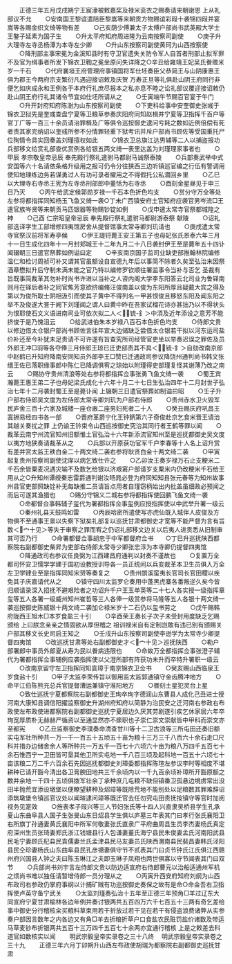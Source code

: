 <!-- { "loadSidebar": true } -->
　　正德三年五月戊戌朔宁王宸濠被敕嘉奖及禄米衮衣之赐奏请来朝谢恩  上从礼部议不允
　　○安南国王黎谊遣陪臣黎嵩等来朝贡方物赐谊彩叚十袭锦四叚并宴嵩等各赐金织文绮等物有差
　　○己亥荫少傅兼太子太傅户部尚书武英殿大学士王鏊子延素为国子生
　　○升太平府知府周进隆为云南按察司副使
　　○庚子升大理寺左寺丞杨潭为本寺左少卿
　　○升山东按察司副使黄珂为山西按察使
　　○降刑部主事宋冕为金溪知县时有守卫官遗失关防令军人自首者刑部止拟军罪不及官为缉事者所发下锦衣卫鞫之冕坐原问失详降之○辛丑给雍靖王妃吴氏餋赡米岁一千石
　　○代府襄垣王府管理府事镇国将军仕坯奏臣父恭简王与山阴康惠王俱为郡王今两府宗支繁衍凡遇迎接诏敕及庆贺  万寿正旦等礼俱赴山阴王府同行非便乞如庆成永和王例各于本府行礼庶尽报本之私亦息不睦之讼礼部议覆迎接诏敕仍赴山阴王府行礼其诸令节宜如仕坯所请从之
　　○壬寅端午节赐百官宴于午门
　　○升开封府知府陈澍为山东按察司副使
　　○下吏科给事中安奎御史张彧于锦衣卫狱先是奎彧查盘宁夏等卫粮草参奏庆阳府同知赵楫并宁夏等卫指挥千百户等官丁广等一百三十余员请治罪楫及广等俱令巡按御史逮问亏耗之数如近例倍偿有死者责其家完纳诏以奎彧所参不分情罪轻重下狱考讯并斥户部尚书顾佐等受国重托尸位狥情令具实回奏盖刘瑾擅权如此
　　○锦衣卫总旗江达男辅等二人以捕盗报功兵部移文给赏礼部查优赏例各给银五两文绮一表里达盖为刘瑾理家事者也
　　○甲辰  孝宗敬皇帝忌辰  奉先殿行祭礼遣驸马都尉马诚祭泰陵
　　○兵部奏武举中式安国等六十名请依条格升级用之报可仍令分往狭西三边听镇巡官编之行伍有警调用使知地理练边务若谋勇过人有功可录者擢用之不得假托公私潜回乡里
　　○乙巳以大理寺右寺丞王宪为左寺丞刑部郎中董恬为右寺丞
　　○酉刻金星昼见于申三日乃灭
　　○丙午给武定候郭勋岁禄一千石本色折色均支
　　○赏分守万全等处左参将都指挥同知杨玉飞鱼又绮一袭○丁未广西镇安府土官知府应袭官男岑流□王遣官族岑贤等来朝贡马匹银器等物赐钞锭如例
　　○戊申遣太常寺官祭都城隍之神
　　○己酉  仁宗昭皇帝忌辰  奉先殿行祭礼遣驸马都尉游泰祭  献陵
　　○诏礼部选译字生工部增修四夷馆房舍从提督馆事太常寺卿刘玑请也
　　○庚戌遣太常寺官祭汉前将军寿亭候
　　○伊王諟锊薨王安王第五子也母妃张氏景泰六年三月十一日生成化四年十一月封郏城王十二年九月二十八日袭封伊王至是薨年五十四讣闻辍朝三日遣官祭葬如例谥曰定
　　○辛亥南京国子监司业缺吏部推翰林院编修温仁和检讨周祯可补又谓其官虽额设自宣德九年后以事简不除者久矣至弘治末因祭酒章懋拟升后守制未满未能之官乃特以编修罗钦顺往署监事令当补与否乞  圣裁有旨既事简裁革其勿补时尚书许进以当补之人咨内阁大学李东阳答云北司业为鲁铎南则月在铎后者补之同官焦芳意欲挤编脩汪俊南盖以俊为东阳所厚且疑戴大宾之得及第以为俊所取士阴相汲引而使其子黄中不得列名一甲甚恨俊且移怒东阳及闻东阳之举不及俊遂大詈于阙下刘瑾闻之谓人曰黄中昨在吾家试榴花诗亦甚拙乃以不得状头为恨耶使石文义语进南司业可依次拟二人＜锍-釒＞中湏及近年添设之意芳不能挤俊于是乃愧沮云
　　○给武进伯朱本岁禄八百石本色折色均支
　　○侍郎文贵以修边借太仓银户部尚书顾佐言往年宣大边储缺乏尝借太仓银若干拟以河东运司盐价补还至今补犹未足贵请不可许遂有旨查究所司经管官吏坐以举奏迟误之罪佐及员外郎王冲□羽等各夺俸三月侍郎王琼已迁吏部责其不具＜锍-釒＞自劾改南京郎中赵鹤已升知府降南安同知员外郎李王□赞已迁通政司参议降饶州通判尚书韩文张缙王佐已落职缘事郎中陈仁已降调俱宥之琼始以附瑾得吏部瑾复怪其谢薄乃改之南云
　　○赐协守贵州清浪等处右参将都指挥佥事张勇飞鱼文绮一袭
　　○蜀王宾瀚薨王惠王弟二子也母妃梁氏成化十六年十月二十七日生弘治四年十二月封世子弘治七年十二月袭封蜀王至是薨讣闻  上辍朝三日遣官祭葬如制谥曰昭
　　○壬子升户部右侍郎吴文度为左侍郎太常寺卿刘玑为户部右侍郎
　　○贵州赤水卫火毁军民庐舍三百十六家及城楼一座仓廒二座男妇死者二十人
　　○癸丑赐庆府巩昌王寘銂易经四书各一部
　　○晋府革爵宁化王钟鈵第六子奇俊赴京乞食米晋王请治其越关奏扰之罪  上仍谕王钤束令山西巡按御史究治其同行者王鹤等罪以闻
　　○裁革云南宁州流官知州旧额惟土官弘治十六年新添流官知州至是巡抚都御史吴文度以夷方地狭奏请裁革从之
　　○兵部以开原获功官军千户李春等十人名上诏升赏有差并赏太监王秩白金二十两文绮二袭右参将耿贤白金十两文绮二袭
　　○甲寅起复贵州按察司副使沈庠以病乞致仕许之
　　○乙卯汝王奏岁禄万石止支粳米二千石余皆粟麦况遇灾输不及数乞给银以济艰窘户部请岁支粟米内仍改粳米千石给王用从之○升知州谭绶秦志雷爵通判谢汝旸晁必登为府同知知县张元春等为知州故事州县官吏部照缺铨补无每缺推二员请旨点用者自瑾窃柄始出内批盖虽细政必预闻之而后可遂其渔猎也
　　○赐分守锦义二城右参将都指挥使回鹏飞鱼文绮一袭
　　○命都督佥事韩辅子玺代为署都指挥佥事玺例应授指挥使以中武举升署一级云
　　○秦州礼县天鼓鸣如雷
　　○丙辰哈密所遣使写亦虎仙既入城伴人皮俊及方物俱不至通事王景以失察下狱矣礼部复以巡抚甘肃都御史才宽等不能严督为言有旨数＜宀十见＞等失于审察之罪而宥之仍诏礼部移文边关以后夷人进贡悉从旧制审其可否乃行
　　○命署都督佥事胡忠于中军都督府佥书　　○丁巳升巡抚陕西都察院右副都御史柴昇为吏部右侍郎太常寺少卿张忠淳为本寺卿仍提督四夷馆
　　○降通政司右参议任良弼为江西建昌府通判以封奏不谨故也
　　○复置万全都司怀安卫懦学学建于国初设教授训导各一员正统间以兵变裁革本卫生员俱入万全左卫学肄业至是指挥同知宋赟等奏复之
　　○贵州朗溪蛮夷长官司长官田稷以疾免其子庆嘉请代从之
　　○镇守四川太监罗仑奏用中蓬黑虎寨各番叛逆久矣今皆归顺请录深入招抚不避艰险者之功诏升千户王玉单英等二十七人各实授一级指挥章玺等五人各署一级威州知州崔哲等三人各俸一级赏参将马隆等五人各银十两文绮一袭巡按御史陈威银十两文绮二袭加仑禄米岁十二石仍以玺书劳之
　　○戊午赐韩府陇西王旭木□本岁食盐三十引
　　○辛酉荣王奏长子次子未受封用度缺乏乞赐颁给  上曰朕念亲亲之情固欲从厚但稽之  祖训禄米自有定制岂敢有违已别有颁赐关户部其移文长史司启王知之
　　○壬戌升山东按察司副使李逊学为太常寺少卿提督四夷馆
　　○改巡抚甘肃等处右副都御史才＜宀十见＞巡抚陕西
　　○勒户部署郎中事员外郎夏从寿为民以餋病违限也
　　○命故万全都指挥佥事张澄子辅代为署都指挥佥事辅例应袭指挥使以父澄所部有阵获功未升而卒特升署职一级云
　　○改南京留守左卫指挥同知袁璋于南京锦衣卫佥书
　　○癸亥赐山西临泉王岁食盐十引
　　○甲子太监李荣传旨以御用监太监郭通镇守金齿腾冲地方
　　○命平江伯陈熊充总兵官提督漕运兼镇守淮阳地方
　　○昬刻土星犯灵台上星
　　○致仕巡抚宁夏都察院右副都御史王珣卒珣字德润山东曹县人成化己丑进士授河南大康知县调信阳擢监察御史升湖州府知府以简静为治民安之迁河南右参政右布政使左布政使进都察院右副都御史巡抚宁夏居边久厌其劳剧遂引疾乞休家居六年卒珣宽厚质朴无赫赫严循资以至通显然亦不瘝职也子崇仁崇文崇献皆中甲科而崇文亦至都宪
　　○乙丑监察御史李璞奏命清查甘川等十二卫古浪等三所屯田还奏旧额实屯军壮所种共一万一千一百五十五顷五十亩为粮十三万三千八百六十余石走□尺科并措办边储舍余人等所种共一万五千一百七十六顷六十亩为粮八万四千五百七十余石惟西宁一卫田皆可垦其他卫所实屯地一千八百三顷及起科地一百五十六顷七十亩该粮二万二千六百余石先因巡抚都御史刘璋委都指挥陈瑄左参议李时等相度不堪耕种已请开豁今清出各卫膏腴田地共三千余顷内以一千九百余顷补璋所开豁原额之数并余地一千四十五顷俱拨军壮余丁承种庶几屯粮不缺但镇番卫孤悬边境虏常出没田半抛荒宜添设墩堡以便瞭望耕种及炤璋等既除荒地不能别处以足粮数其罪难辞诏添筑墩堡令镇巡官议处以闻瑄逮问璋等既迁官去任勿究屯田责抚按镇守等官时加阅视务见寔效
　　○旌表孝子叚兴等三人节妇张氏等十四人兴直隶吴桥县学生孔承夏山东曲阜县人国子生张旻山东日炤县学生俱以庐墓三年表其门曰孝行张氏襄阳卫右所旗丁孙通妻黄氏襄阳中所军何敬妻张氏直隶广平府曲周县生员李杰妻杨氏真定府深州生员张琦妻郑氏浙江钱塘县行人包谦妻董氏海宁县民朱俊妻孟氏河南阳武县民毛宁妻顾氏杞县民袁儒妻兰氏孟津县民马友妻员氏陕西渭南县民裴昌妻韩氏泾阳县民仝珍妻杨氏山东曲阜县民孔彦禟妻俱守节不贰表其门曰贞节钟氏江氏俱江西赣州府兴国县人钟之夫曰陈玉琳江之夫即玉琳子凤翔也两世俱寡以守节闻表其门曰双节
　　○兵部尚书刘宇言左侍郎文贵以防边适宣府右侍郎曹元以治船适通州军机之烦尚书难以独任请暂增侍郎一员分理从之
　　○丙寅升西安府知府刘纲为山西布政司右参政仍掌府事纲以计捕矿贼有功巡按御史奏保之故有是命○命金吾右卫指挥使卢英守备宁武关
　　○太监刘瑾奏弘治十五年至正德三年预角□羊过辽东大同宣府宁夏甘肃榆林各边年例并奏讨银两共五百四万六千七百五十三两有奇乞差给事中御史分行稽核籴买粮料草束用若干折放过若干见在若干有侵盗浪费诸弊从实参奏户部因言数年之内各边又有角□羊去折粮折草户口食盐农民赃罚盐价诸数及带运马草麦钞布折银两共五百十三万四千五百七十余两亦宜通行稽核  上是之敕差去科道官如数核实以闻
　　明武宗毅皇帝实录卷之三十八终
　明武宗毅皇帝实录卷之三十九
　　正德三年六月丁卯朔升山西左布政使胡瑞为都察院右副都御史巡抚甘肃

